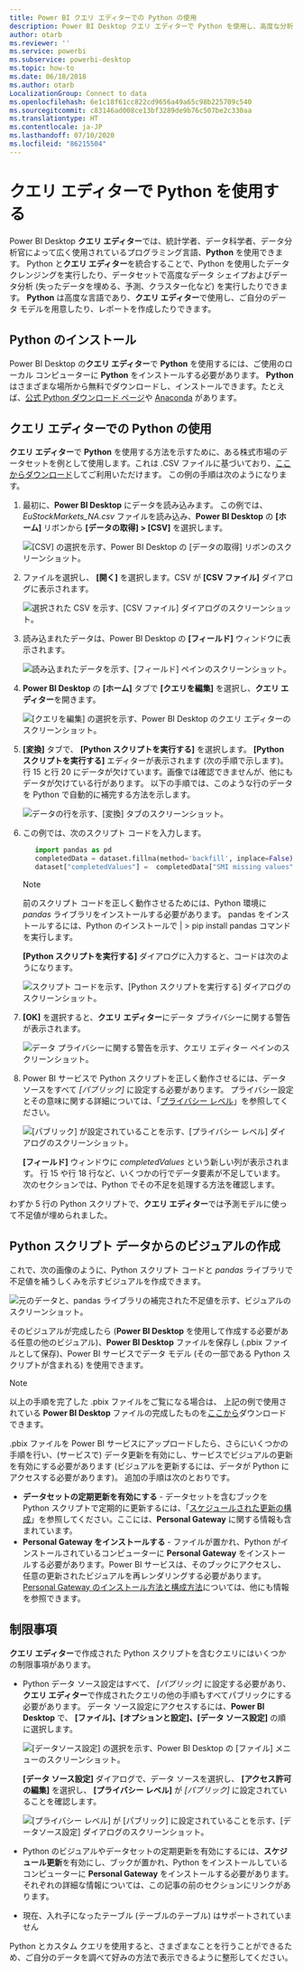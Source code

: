 ```yaml
---
title: Power BI クエリ エディターでの Python の使用
description: Power BI Desktop クエリ エディターで Python を使用し、高度な分析を行う
author: otarb
ms.reviewer: ''
ms.service: powerbi
ms.subservice: powerbi-desktop
ms.topic: how-to
ms.date: 06/18/2018
ms.author: otarb
LocalizationGroup: Connect to data
ms.openlocfilehash: 6e1c18f61cc822cd9656a49a65c98b225709c540
ms.sourcegitcommit: c83146ad008ce13bf3289de9b76c507be2c330aa
ms.translationtype: HT
ms.contentlocale: ja-JP
ms.lasthandoff: 07/10/2020
ms.locfileid: "86215504"
---
```

# <a name="use-python-in-query-editor"></a>クエリ エディターで Python を使用する
Power BI Desktop **クエリ エディター**では、統計学者、データ科学者、データ分析官によって広く使用されているプログラミング言語、**Python** を使用できます。 Python と**クエリ エディター**を統合することで、Python を使用したデータ クレンジングを実行したり、データセットで高度なデータ シェイプおよびデータ分析 (失ったデータを埋める、予測、クラスター化など) を実行したりできます。 **Python** は高度な言語であり、**クエリ エディター**で使用し、ご自分のデータ モデルを用意したり、レポートを作成したりできます。

## <a name="installing-python"></a>Python のインストール
Power BI Desktop の**クエリ エディター**で **Python** を使用するには、ご使用のローカル コンピューターに **Python** をインストールする必要があります。 **Python** はさまざまな場所から無料でダウンロードし、インストールできます。たとえば、[公式 Python ダウンロード ページ](https://www.python.org/)や [Anaconda](https://anaconda.org/anaconda/python/) があります。

## <a name="using-python-in-query-editor"></a>クエリ エディターでの Python の使用
**クエリ エディター**で **Python** を使用する方法を示すために、ある株式市場のデータセットを例として使用します。これは .CSV ファイルに基づいており、[ここからダウンロード](https://download.microsoft.com/download/F/8/A/F8AA9DC9-8545-4AAE-9305-27AD1D01DC03/EuStockMarkets_NA.csv)してご利用いただけます。 この例の手順は次のようになります。

1. 最初に、**Power BI Desktop** にデータを読み込みます。 この例では、*EuStockMarkets_NA.csv* ファイルを読み込み、**Power BI Desktop** の **[ホーム]** リボンから **[データの取得] > [CSV]** を選択します。
   
   ![[CSV] の選択を示す、Power BI Desktop の [データの取得] リボンのスクリーンショット。](media/desktop-python-in-query-editor/python-in-query-editor-1.png)
2. ファイルを選択し、 **[開く]** を選択します。CSV が **[CSV ファイル]** ダイアログに表示されます。
   
   ![選択された CSV を示す、[CSV ファイル] ダイアログのスクリーンショット。](media/desktop-python-in-query-editor/python-in-query-editor-2.png)
3. 読み込まれたデータは、Power BI Desktop の **[フィールド]** ウィンドウに表示されます。
   
   ![読み込まれたデータを示す、[フィールド] ペインのスクリーンショット。](media/desktop-python-in-query-editor/python-in-query-editor-3.png)
4. **Power BI Desktop** の **[ホーム]** タブで **[クエリを編集]** を選択し、**クエリ エディター**を開きます。
   
   ![[クエリを編集] の選択を示す、Power BI Desktop のクエリ エディターのスクリーンショット。](media/desktop-python-in-query-editor/python-in-query-editor-4.png)
5. **[変換]** タブで、 **[Python スクリプトを実行する]** を選択します。 **[Python スクリプトを実行する]** エディターが表示されます (次の手順で示します)。 行 15 と行 20 にデータが欠けています。画像では確認できませんが、他にもデータが欠けている行があります。 以下の手順では、このような行のデータを Python で自動的に補完する方法を示します。
   
   ![データの行を示す、[変換] タブのスクリーンショット。](media/desktop-python-in-query-editor/python-in-query-editor-5.png)
6. この例では、次のスクリプト コードを入力します。
   
    ```python
       import pandas as pd
       completedData = dataset.fillna(method='backfill', inplace=False)
       dataset["completedValues"] =  completedData["SMI missing values"]
   ```

   > [!NOTE]
   > 前のスクリプト コードを正しく動作させるためには、Python 環境に *pandas* ライブラリをインストールする必要があります。 pandas をインストールするには、Python のインストールで |      > pip install pandas コマンドを実行します。
   > 
   > 
   
   **[Python スクリプトを実行する]** ダイアログに入力すると、コードは次のようになります。
   
   ![スクリプト コードを示す、[Python スクリプトを実行する] ダイアログのスクリーンショット。](media/desktop-python-in-query-editor/python-in-query-editor-5b.png)
7. **[OK]** を選択すると、**クエリ エディター**にデータ プライバシーに関する警告が表示されます。
   
   ![データ プライバシーに関する警告を示す、クエリ エディター ペインのスクリーンショット。](media/desktop-python-in-query-editor/python-in-query-editor-6.png)
8. Power BI サービスで Python スクリプトを正しく動作させるには、データ ソースをすべて *[パブリック]* に設定する必要があります。 プライバシー設定とその意味に関する詳細については、「[プライバシー レベル](../admin/desktop-privacy-levels.md)」を参照してください。
   
   ![[パブリック] が設定されていることを示す、[プライバシー レベル] ダイアログのスクリーンショット。](media/desktop-python-in-query-editor/python-in-query-editor-7.png)
   
   **[フィールド]** ウィンドウに *completedValues* という新しい列が表示されます。 行 15 や行 18 行など、いくつかの行でデータ要素が不足しています。 次のセクションでは、Python でその不足を処理する方法を確認します。
   

わずか 5 行の Python スクリプトで、**クエリ エディター**では予測モデルに使って不足値が埋められました。

## <a name="creating-visuals-from-python-script-data"></a>Python スクリプト データからのビジュアルの作成
これで、次の画像のように、Python スクリプト コードと *pandas* ライブラリで不足値を補うしくみを示すビジュアルを作成できます。

![元のデータと、pandas ライブラリの補完された不足値を示す、ビジュアルのスクリーンショット。](media/desktop-python-in-query-editor/python-in-query-editor-8.png)

そのビジュアルが完成したら (**Power BI Desktop** を使用して作成する必要がある任意の他のビジュアル)、**Power BI Desktop** ファイルを保存し (.pbix ファイルとして保存)、Power BI サービスでデータ モデル (その一部である Python スクリプトが含まれる) を使用できます。

> [!NOTE]
> 以上の手順を完了した .pbix ファイルをご覧になる場合は、 上記の例で使用されている **Power BI Desktop** ファイルの完成したものを[ここから](https://download.microsoft.com/download/A/B/C/ABCF5589-B88F-49D4-ADEB-4A623589FC09/Complete%20Values%20with%20Python%20in%20PQ.pbix)ダウンロードできます。

.pbix ファイルを Power BI サービスにアップロードしたら、さらにいくつかの手順を行い、(サービスで) データ更新を有効にし、サービスでビジュアルの更新を有効にする必要があります (ビジュアルを更新するには、データが Python にアクセスする必要があります)。 追加の手順は次のとおりです。

* **データセットの定期更新を有効にする** - データセットを含むブックを Python スクリプトで定期的に更新するには、「[スケジュールされた更新の構成](refresh-scheduled-refresh.md)」を参照してください。ここには、**Personal Gateway** に関する情報も含まれています。
* **Personal Gateway をインストールする** - ファイルが置かれ、Python がインストールされているコンピューターに **Personal Gateway** をインストールする必要があります。Power BI サービスは、そのブックにアクセスし、任意の更新されたビジュアルを再レンダリングする必要があります。 [Personal Gateway のインストール方法と構成方法](service-gateway-personal-mode.md)については、他にも情報を参照できます。

## <a name="limitations"></a>制限事項
**クエリ エディター**で作成された Python スクリプトを含むクエリにはいくつかの制限事項があります。

* Python データ ソース設定はすべて、 *[パブリック]* に設定する必要があり、**クエリ エディター**で作成されたクエリの他の手順もすべてパブリックにする必要があります。 データ ソース設定にアクセスするには、**Power BI Desktop** で、 **[ファイル]、[オプションと設定]、[データ ソース設定]** の順に選択します。
  
  ![[データソース設定] の選択を示す、Power BI Desktop の [ファイル] メニューのスクリーンショット。](media/desktop-python-in-query-editor/python-in-query-editor-9.png)
  
  **[データ ソース設定]** ダイアログで、データ ソースを選択し、 **[アクセス許可の編集]** を選択し、 **[プライバシー レベル]** が *[パブリック]* に設定されていることを確認します。
  
  ![[プライバシー レベル] が [パブリック] に設定されていることを示す、[データソース設定] ダイアログのスクリーンショット。](media/desktop-python-in-query-editor/python-in-query-editor-10.png)    
* Python のビジュアルやデータセットの定期更新を有効にするには、**スケジュール更新**を有効にし、ブックが置かれ、Python をインストールしているコンピューターに **Personal Gateway** をインストールする必要があります。 それぞれの詳細な情報については、この記事の前のセクションにリンクがあります。
* 現在、入れ子になったテーブル (テーブルのテーブル) はサポートされていません 

Python とカスタム クエリを使用すると、さまざまなことを行うことができるため、ご自分のデータを調べて好みの方法で表示できるように整形してください。
